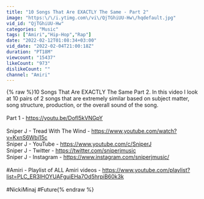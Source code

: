 ```yaml
---
title: "10 Songs That Are EXACTLY The Same - Part 2"
image: "https:\/\/i.ytimg.com\/vi\/QjTGhiUU-Hw\/hqdefault.jpg"
vid_id: "QjTGhiUU-Hw"
categories: "Music"
tags: ["Amiri","Hip-Hop","Rap"]
date: "2022-02-12T01:08:34+03:00"
vid_date: "2022-02-04T21:00:18Z"
duration: "PT18M"
viewcount: "15437"
likeCount: "973"
dislikeCount: ""
channel: "Amiri"
---
```

{% raw %}10 Songs That Are EXACTLY The Same Part 2. In this video I look at 10 pairs of 2 songs that are extremely similar based on subject matter, song structure, production, or the overall sound of the song.<br /><br />Part 1 - <a rel="nofollow" target="blank" href="https://youtu.be/DofI5kVNGpY">https://youtu.be/DofI5kVNGpY</a><br /><br />Sniper J - Tread With The Wind - <a rel="nofollow" target="blank" href="https://www.youtube.com/watch?v=KxnS6Wbi15c">https://www.youtube.com/watch?v=KxnS6Wbi15c</a><br />Sniper J - YouTube - <a rel="nofollow" target="blank" href="https://www.youtube.com/c/SniperJ">https://www.youtube.com/c/SniperJ</a><br />Sniper J - Twitter - <a rel="nofollow" target="blank" href="https://twitter.com/sniperjmusic">https://twitter.com/sniperjmusic</a><br />Sniper J - Instagram - <a rel="nofollow" target="blank" href="https://www.instagram.com/sniperjmusic/">https://www.instagram.com/sniperjmusic/</a><br /><br />#Amiri - Playlist of ALL Amiri videos - <a rel="nofollow" target="blank" href="https://www.youtube.com/playlist?list=PLC_ER3IHOYUAFguiEHa7Od5hrpiB60k3k">https://www.youtube.com/playlist?list=PLC_ER3IHOYUAFguiEHa7Od5hrpiB60k3k</a><br /><br />#NickiMinaj #Future{% endraw %}
